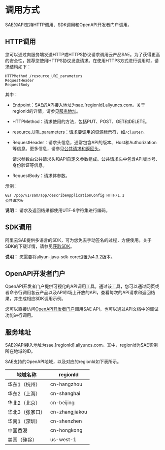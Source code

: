# 调用方式

SAE的API支持HTTP调用、SDK调用和OpenAPI开发者门户调用。

## HTTP调用

您可以通过向服务端发送HTTP或HTTPS协议请求调用云产品SAE。为了获得更高的安全性，推荐您使用HTTPS协议发送请求。在使用HTTPS方式进行调用时，请求结构如下：

```
HTTPMethod /resource_URI_parameters
RequestHeader
RequestBody
```

其中：

-   Endpoint：SAE的API接入地址为sae.\[regionId\].aliyuncs.com。关于regionld的详情，请参见[服务地址](#section_50j_tra_01w)。
-   HTTPMethod：请求使用的方法，包括PUT、POST、GET和DELETE。
-   resource\_URI\_parameters：请求要调用的资源标示符，如`/cluster`。
-   RequestHeader：请求头信息，通常包含API的版本、Host和Authorization等信息。更多信息，请参见[公共请求和返回头](/cn.zh-CN/API参考/公共请求和返回头.md)。

    请求参数由公共请求头和API自定义参数组成。公共请求头中包含API版本号、身份验证等信息。

-   RequestBody：请求体参数。

示例：

```
GET /pop/v1/sam/app/describeApplicationConfig HTTP/1.1
公共请求头
```

**说明：** 请求及返回结果都使用UTF-8字符集进行编码。

## SDK调用

阿里云SAE提供多语言的SDK，可为您免去手动签名的过程，方便使用。关于SDK的下载详情，请参见[获取SDK](/cn.zh-CN/API参考/获取SDK.md)。

**说明：** 您需要将aliyun-java-sdk-core设置为4.3.2版本。

## OpenAPI开发者门户

OpenAPI开发者门户提供可视化的API调用工具。通过该工具，您可以通过网页或者命令行调用各云产品以及API市场上开放的API，查看每次的API请求和返回结果，并生成相应SDK调用示例。

您可以直接访问[OpenAPI开发者门户](https://next.api.aliyun.com/api/sae/2019-05-06)调用SAE API，也可以通过API文档中的调试功能进行调用。

## 服务地址

SAE的API接入地址为sae.\[regionId\].aliyuncs.com。其中，regionld为SAE实例所在地域的ID。

SAE支持的OpenAPI地域，以及对应的regionld如下表所示。

|地域名称|regionld|
|----|--------|
|华东1（杭州）|cn-hangzhou|
|华东2（上海）|cn-shanghai|
|华北2（北京）|cn-beijing|
|华北3（张家口）|cn-zhangjiakou|
|华南1（深圳）|cn-shenzhen|
|中国香港|cn-hongkong|
|美国（硅谷）|us-west-1|

